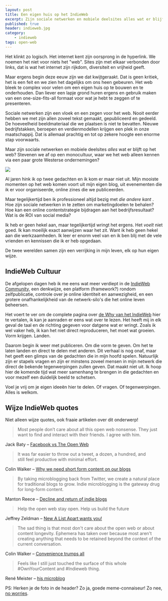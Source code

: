 ```yaml
---
layout: post
title: Een eigen huis op het IndieWeb
excerpt: Zijn sociale netwerken en mobiele deelsites alles wat er blijft op het web? Stevenen we af op een monocultuur, waar we het web alleen kennen via een paar grote Westerse ondernemingen? 
published: true
header: indieweb.jpg
category: 
    - indieweb
tags: open-web
---
```


Het klinkt zo logisch. Het internet kent zijn oorsprong in de hyperlink. We noemen het niet voor niets het "web". Sites zijn met elkaar verbonden door links, dat is wat het internet zijn rijkdom, diversiteit en vrijheid geeft. 

Maar ergens begin deze eeuw zijn we dat kwijtgeraakt. Dat is geen kritiek, het is een feit en we zien het dagelijks om ons heen gebeuren. Het web bleek te complex voor velen om een eigen huis op te bouwen en te onderhouden. Dan liever een lapje grond huren ergens en gebruik maken van een one-size-fits-all formaat voor wat je hebt te zeggen of te presenteren.

Sociale netwerken zijn een vloek en een zegen voor het web. Nooit eerder hebben we met zijn allen zoveel tekst gemaakt, gepubliceerd en gedeeld. De hoeveelheid beeldmateriaal die we plaatsen is niet te bevatten. Nieuwe bedrijfstakken, beroepen en verdienmodellen krijgen een plek in onze maatschappij. Dat is allemaal prachtig en tot op zekere hoogte een enorme stap voorwaarts. 

Maar zijn sociale netwerken en mobiele deelsites *alles* wat er blijft op het web? Stevenen we af op een monocultuur, waar we het web alleen kennen via een paar grote Westerse ondernemingen? 

![][image-1]

Al jaren hink ik op twee gedachten en ik kom er maar niet uit. Mijn mooiste momenten op het web komen voort uit mijn eigen blog, uit evenementen die ik er voor organiseerde, online zines die we publiceerden. 

Maar tegelijkertijd ben ik professioneel altijd bezig met _die andere kant_ . Hoe zijn sociale netwerken in te zetten om marketingdoelen te behalen? Hoe kan een online contentstrategie bijdragen aan het bedrijfsresultaat? Wat is de ROI van social media? 

Ik heb er geen hekel aan, maar tegelijkertijd wringt het ergens. Het _voelt_ niet goed. Ik kan moeilijk exact aanwijzen waar het zit. Want ik heb geen hekel aan die werkzaamheden. Ik leer er enorm veel van en ik ben blij met de vele vrienden en kennissen die ik er heb opgedaan. 

De twee werelden samen zijn een verrijking in mijn leven, elk op hun eigen wijze.

## IndieWeb Cultuur
De afgelopen dagen heb ik me eens wat meer verdiept in de [IndieWeb Community][1], een denkwijze, een platform (framework?) rondom zelfpublicatie, controle over je online identiteit en aanwezigheid, en een grotere onafhankelijkheid van de netwerk-silo's die het online leven beheersen.

Het voert te ver om de complete pagina over [de Why van het IndieWeb][2] hier te vertalen, ik kan je aanraden er eens wat over te lezen. Het heeft mij in elk geval de taal en de richting gegeven voor datgene wat er wringt. Zoals ik wel vaker heb, ik kan het niet direct reproduceren, het moet wat groeien. Vorm krijgen. Landen.

Daarom begin ik weer met publiceren. Om die vorm te geven. Om het te laten landen en direct te delen met anderen. Dit verhaal is nog onaf, maar het geeft een glimps van de gedachten die in mijn hoofd spelen. Natuurlijk zijn er stapels vragen en zijn er minstens zoveel mensen in mijn netwerk die direct de bekende tegenwerpingen zullen geven. Dat maakt niet uit. Ik hoop hier de komende tijd wat meer samenhang te brengen in die gedachten en voor mezelf een duidelijk beeld te schetsen. 

Voel je vrij om je eigen ideeën hier te delen. Of vragen. Of tegenwerpingen. Alles is welkom.

## Wijze IndieWeb quotes

Niet alleen wijze quotes, ook fraaie artikelen over dit onderwerp!

> Most people don’t care about all this open web nonsense. They just want to find and interact with their friends. I agree with him.

Jack Baty – [Facebook vs The Open Web][3]

> It was far easier to throw out a tweet, a dozen, a hundred, and still feel productive with minimal effort.

Colin Walker – [Why we need short form content on our blogs][4]

> By taking microblogging back from Twitter, we create a natural place for traditional blogs to grow. Indie microblogging is the gateway drug for long-form content.

Manton Reece – [Decline and return of indie blogs][5]

> Help the open web stay open. Help us build the future

Jeffrey Zeldman – [New A List Apart wants you!][6]

> The sad thing is that most don't care about the open web or about content longevity. Ephemera has taken over because most aren't creating anything that needs to be retained beyond the context of the current conversation.

Colin Walker – [Convenience trumps all][7]

> Feels like I still just touched the surface of this whole #OwnYourContent and #Indieweb thing.

René Meister – [his microblog][8]

PS: Herken je de foto in de header? Zo ja, goede meme-connaiseur! Zo nee, [no worries][9].

[1]:	https://indieweb.org "Homepage IndieWeb Wiki"
[2]:	https://indieweb.org/Why "Het Waarom van IndieWeb"
[3]:	http://www.baty.blog/2017/facebook-vs-the-open-web
[4]:	https://colinwalker.blog/2017/09/08/why-we-need-short-form-content-on-our-blogs/
[5]:	http://www.manton.org/2017/09/decline-and-return-of-indie-blogs.html
[6]:	https://alistapart.com/article/new-a-list-apart-wants-you
[7]:	https://colinwalker.blog/2017/06/02/02062017-1705/
[8]:	https://microblog.renem.net/2017/09/22/every-time-i.html
[9]:	https://www.boredpanda.com/animals-about-to-drop-album-photos/

[image-1]:	/images/indieweb-oatmeal.jpg